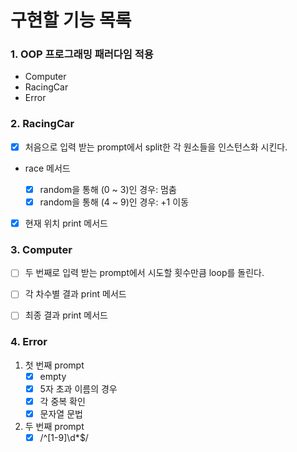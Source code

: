 # 구현할 기능 목록

### 1. OOP 프로그래밍 패러다임 적용

- Computer
- RacingCar
- Error

### 2. RacingCar

- [x] 처음으로 입력 받는 prompt에서 split한 각 원소들을 인스턴스화 시킨다.
- race 메서드

  - [x] random을 통해 (0 ~ 3)인 경우: 멈춤
  - [x] random을 통해 (4 ~ 9)인 경우: +1 이동

- [x] 현재 위치 print 메서드

### 3. Computer

- [ ] 두 번째로 입력 받는 prompt에서 시도할 횟수만큼 loop를 돌린다.
- [ ] 각 차수별 결과 print 메서드

- [ ] 최종 결과 print 메서드

### 4. Error

1. 첫 번째 prompt
   - [x] empty
   - [x] 5자 초과 이름의 경우
   - [x] 각 중복 확인
   - [x] 문자열 문법
2. 두 번째 prompt
   - [x] /^[1-9]\d\*$/
